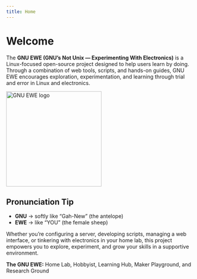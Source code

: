 ```yaml
---
title: Home
---
```


# Welcome

The **GNU EWE (GNU’s Not Unix — Experimenting With Electronics)** is a Linux-focused open-source project designed to help users learn by doing. Through a combination of web tools, scripts, and hands-on guides, GNU EWE encourages exploration, experimentation, and learning through trial and error in Linux and electronics.

<img src="images/ewe_hat.svg" width="256" height="256" alt="GNU EWE logo" loading="lazy" decoding="async">

## Pronunciation Tip

- **GNU** → softly like “Gah-New” (the antelope)
- **EWE** → like “YOU” (the female sheep)

Whether you’re configuring a server, developing scripts, managing a web interface, or tinkering with electronics in your home lab, this project empowers you to explore, experiment, and grow your skills in a supportive environment.

**The GNU EWE:** Home Lab, Hobbyist, Learning Hub, Maker Playground, and Research Ground
